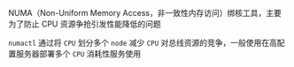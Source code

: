 NUMA（Non-Uniform Memory Access，非一致性内存访问）绑核工具，主要为了防止 CPU 资源争抢引发性能降低的问题

`numactl` 通过将 `CPU` 划分多个 `node` 减少 `CPU` 对总线资源的竞争，一般使用在高配置服务器部署多个 `CPU` 消耗性服务使用